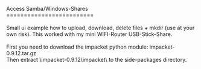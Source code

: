 Access Samba/Windows-Shares<br/>
=========================<br/>
<br/>
Small ui example how to upload, download, delete files + mkdir (use at your own risk). This worked with my mini WIFI-Router USB-Stick-Share.<br/>
<br/>
First you need to download the impacket python module: impacket-0.9.12.tar.gz<br/>
Then extract \impacket-0.9.12\impacket\ to the side-packages directory.<br/>
